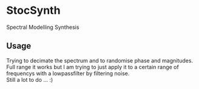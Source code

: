 # StocSynth
 Spectral Modelling Synthesis

## Usage
Trying to decimate the spectrum and to randomise phase and magnitudes. \
Full range it works but I am trying to just apply it to a certain range of frequencys with a lowpassfilter by filtering noise. \
Still a lot to do ... :)
